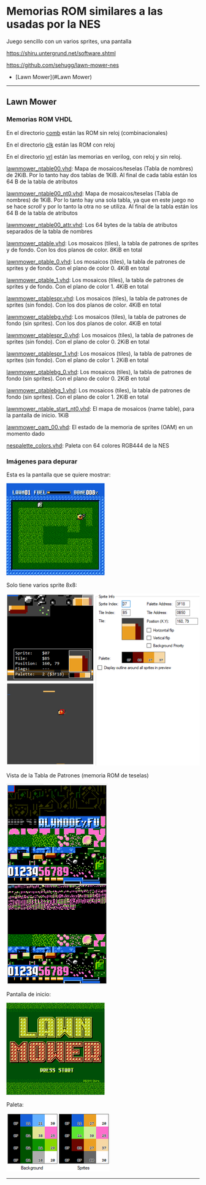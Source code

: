 # Memorias ROM similares a las usadas por la NES

Juego sencillo con un varios sprites, una pantalla

https://shiru.untergrund.net/software.shtml

https://github.com/sehugg/lawn-mower-nes

* [Lawn Mower](#Lawn Mower)

---

## Lawn Mower


### Memorias ROM VHDL

En el directorio [comb](vhd/comb) están las ROM sin reloj (combinacionales)

En el directorio [clk](vhd/clk) están las ROM con reloj

En el directorio [vrl](vrl) están las memorias en verilog, con reloj y sin reloj.

[lawnmower_ntable00.vhd](vhd/clk/lawnmower_ntable.vhd): Mapa de mosaicos/teselas (Tabla de nombres) de 2KiB. Por lo tanto hay dos tablas de 1KiB. Al final de cada tabla están los 64 B de la tabla de atributos

[lawnmower_ntable00_nt0.vhd](vhd/clk/lawnmower_ntable_nt0.vhd): Mapa de mosaicos/teselas (Tabla de nombres) de 1KiB. Por lo tanto hay una sola tabla, ya que en este juego no se hace _scroll_ y por lo tanto la otra no se utiliza. Al final de la tabla están los 64 B de la tabla de atributos


[lawnmower_ntable00_attr.vhd](vhd/clk/lawnmower_ntable_attr.vhd): Los 64 bytes de la tabla de atributos separados de la tabla de nombres

[lawnmower_ptable.vhd](vhd/clk/lawnmower_ptable.vhd): Los mosaicos (tiles), la tabla de patrones de sprites y de fondo. Con los dos planos de color. 8KiB en total

[lawnmower_ptable_0.vhd](vhd/clk/lawnmower_ptable_0.vhd): Los mosaicos (tiles), la tabla de patrones de sprites y de fondo. Con el plano de color 0. 4KiB en total

[lawnmower_ptable_1.vhd](vhd/clk/lawnmower_ptable_1.vhd): Los mosaicos (tiles), la tabla de patrones de sprites y de fondo. Con el plano de color 1. 4KiB en total

[lawnmower_ptablespr.vhd](vhd/clk/lawnmower_ptablespr.vhd): Los mosaicos (tiles), la tabla de patrones de sprites (sin fondo). Con los dos planos de color. 4KiB en total

[lawnmower_ptablebg.vhd](vhd/clk/lawnmower_ptablebg.vhd): Los mosaicos (tiles), la tabla de patrones de fondo (sin sprites). Con los dos planos de color. 4KiB en total

[lawnmower_ptablespr_0.vhd](vhd/clk/lawnmower_ptablespr_0.vhd): Los mosaicos (tiles), la tabla de patrones de sprites (sin fondo). Con el plano de color 0. 2KiB en total

[lawnmower_ptablespr_1.vhd](vhd/clk/lawnmower_ptablespr_1.vhd): Los mosaicos (tiles), la tabla de patrones de sprites (sin fondo). Con el plano de color 1. 2KiB en total

[lawnmower_ptablebg_0.vhd](vhd/clk/lawnmower_ptablebg_0.vhd): Los mosaicos (tiles), la tabla de patrones de fondo (sin sprites). Con el plano de color 0. 2KiB en total

[lawnmower_ptablebg_1.vhd](vhd/clk/lawnmower_ptablebg_1.vhd): Los mosaicos (tiles), la tabla de patrones de fondo (sin sprites). Con el plano de color 1. 2KiB en total


[lawnmower_ntable_start_nt0.vhd](vhd/clk/lawnmower_ntable_start_nt0.vhd): El mapa de mosaicos (name table), para la pantalla de inicio. 1KiB

[lawnmower_oam_00.vhd](vhd/clk/lawnmower_oam_00.vhd): El estado de la memoria de sprites (OAM) en un momento dado

[nespalette_colors.vhd](../nespalette_colors.vhd): Paleta con 64 colores RGB444 de la NES

### Imágenes para depurar

Esta es la pantalla que se quiere mostrar:

![Pantalla que se quiere mostrar](lawnmower_screenshot.png)

Solo tiene varios sprite 8x8:

![Informacion del sprite](lawnmower_sprites_info.png)

Vista de la Tabla de Patrones (memoria ROM de teselas)

![Memoria ROM de teselas](lawnmower_pattern_view.png)

Pantalla de inicio:

![Pantalla de inicio](lawnmower_start.png)

Paleta:

![Menu](lawnmower_paleta.png)



---

